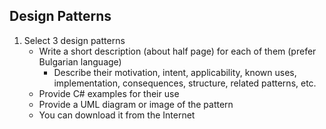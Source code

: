 ## Design Patterns

1. Select 3 design patterns
    * Write a short description (about half page) for each of them (prefer Bulgarian language)
        * Describe their motivation, intent, applicability, known uses, implementation, consequences, structure, related patterns, etc.
    * Provide C# examples for their use
    * Provide a UML diagram or image of the pattern
    * You can download it from the Internet
